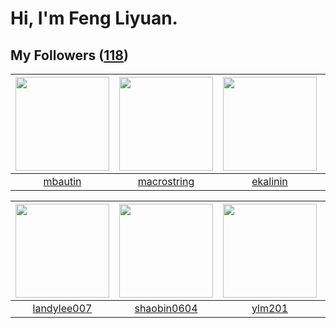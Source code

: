 # Hi, I'm Feng Liyuan.

## My Followers ([118](https://github.com/SunRunAway?tab=followers))

| <img src="https://avatars.githubusercontent.com/u/552936?v=4" width="150" height="150" /> | <img src="https://avatars.githubusercontent.com/u/35601156?v=4" width="150" height="150" /> | <img src="https://avatars.githubusercontent.com/u/234891?v=4" width="150" height="150" /> | <img src="https://avatars.githubusercontent.com/u/1204301?v=4" width="150" height="150" /> |
| :---------------------------------------------------------------------------------------: | :-----------------------------------------------------------------------------------------: | :---------------------------------------------------------------------------------------: | :----------------------------------------------------------------------------------------: |
|                           [mbautin](https://github.com/mbautin)                           |                        [macrostring](https://github.com/macrostring)                        |                          [ekalinin](https://github.com/ekalinin)                          |                            [longbai](https://github.com/longbai)                           |

| <img src="https://avatars.githubusercontent.com/u/8664695?v=4" width="150" height="150" /> | <img src="https://avatars.githubusercontent.com/u/10383?v=4" width="150" height="150" /> | <img src="https://avatars.githubusercontent.com/u/588162?v=4" width="150" height="150" /> | <img src="https://avatars.githubusercontent.com/u/1814146?v=4" width="150" height="150" /> |
| :----------------------------------------------------------------------------------------: | :--------------------------------------------------------------------------------------: | :---------------------------------------------------------------------------------------: | :----------------------------------------------------------------------------------------: |
|                        [landylee007](https://github.com/landylee007)                       |                       [shaobin0604](https://github.com/shaobin0604)                      |                            [ylm201](https://github.com/ylm201)                            |                            [rwifeng](https://github.com/rwifeng)                           |